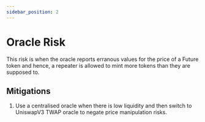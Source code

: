 ```yaml
---
sidebar_position: 2
---
```


# Oracle Risk

This risk is when the oracle reports erranous values for the price of a Future token and hence, a repeater is allowed to mint more tokens than they are supposed to.

## Mitigations

1. Use a centralised oracle when there is low liquidity and then switch to UniswapV3 TWAP oracle to negate price manipulation risks.
